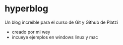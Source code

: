 # hyperblog
Un blog increíble para el curso de Git y Github de Platzi


* creado por mi wey 
* incueye ejemplos en windows linux y mac
